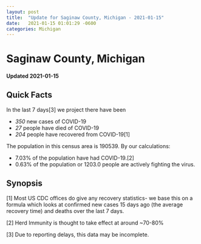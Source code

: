 ```yaml
---
layout: post
title:  "Update for Saginaw County, Michigan - 2021-01-15"
date:   2021-01-15 01:01:29 -0600
categories: Michigan
---
```


# Saginaw County, Michigan
#### Updated 2021-01-15

## Quick Facts

In the last 7 days[3] we project there have been
- *350* new cases of COVID-19
- *27* people have died of COVID-19
- *204* people have recovered from COVID-19[1]

The population in this census area is 190539. By our calculations:
- 7.03% of the population have had COVID-19.[2]
- 0.63% of the population or 1203.0 people are actively fighting the virus.

## Synopsis




[1] Most US CDC offices do give any recovery statistics- we base this on a formula which looks at confirmed new cases
15 days ago (the average recovery time) and deaths over the last 7 days.

[2] Herd Immunity is thought to take effect at around ~70-80%

[3] Due to reporting delays, this data may be incomplete.
 
    